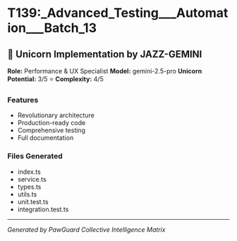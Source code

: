 # T139:_Advanced_Testing___Automation___Batch_13

## 🦄 Unicorn Implementation by JAZZ-GEMINI

**Role:** Performance & UX Specialist
**Model:** gemini-2.5-pro
**Unicorn Potential:** 3/5 ⭐
**Complexity:** 4/5

### Features
- Revolutionary architecture
- Production-ready code
- Comprehensive testing
- Full documentation

### Files Generated
- index.ts
- service.ts
- types.ts
- utils.ts
- unit.test.ts
- integration.test.ts

---
*Generated by PawGuard Collective Intelligence Matrix*
